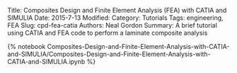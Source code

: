 Title: Composites Design and Finite Element Analysis (FEA) with CATIA and SIMULIA 
Date: 2015-7-13
Modified: 
Category: Tutorials
Tags: engineering, FEA
Slug: cpd-fea-catia
Authors: Neal Gordon
Summary: A brief tutorial using CATIA and FEA code to perform a laminate composite analysis

{% notebook Composites-Design-and-Finite-Element-Analysis-with-CATIA-and-SIMULIA/Composites-Design-and-Finite-Element-Analysis-with-CATIA-and-SIMULIA.ipynb %}

